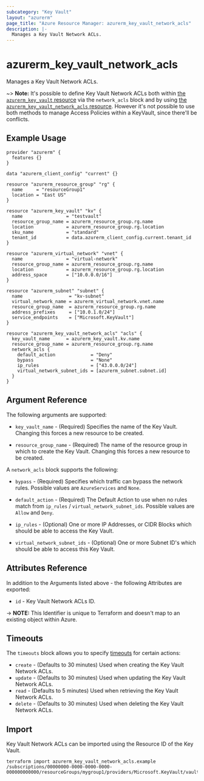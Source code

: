 ```yaml
---
subcategory: "Key Vault"
layout: "azurerm"
page_title: "Azure Resource Manager: azurerm_key_vault_network_acls"
description: |-
  Manages a Key Vault Network ACLs.
---
```


# azurerm_key_vault_network_acls

Manages a Key Vault Network ACLs.

~> **Note:** It's possible to define Key Vault Network ACLs both within [the `azurerm_key_vault` resource](key_vault.html) via the `network_acls` block and by using [the `azurerm_key_vault_network_acls` resource](key_vault_network_acls.html). However it's not possible to use both methods to manage Access Policies within a KeyVault, since there'll be conflicts.

## Example Usage

```hcl
provider "azurerm" {
  features {}
}

data "azurerm_client_config" "current" {}

resource "azurerm_resource_group" "rg" {
  name     = "resourceGroup1"
  location = "East US"
}

resource "azurerm_key_vault" "kv" {
  name                = "testvault"
  resource_group_name = azurerm_resource_group.rg.name
  location            = azurerm_resource_group.rg.location
  sku_name            = "standard"
  tenant_id           = data.azurerm_client_config.current.tenant_id
}

resource "azurerm_virtual_network" "vnet" {
  name                = "virtual-network"
  resource_group_name = azurerm_resource_group.rg.name
  location            = azurerm_resource_group.rg.location
  address_space       = ["10.0.0.0/16"]
}

resource "azurerm_subnet" "subnet" {
  name                 = "kv-subnet"
  virtual_network_name = azurerm_virtual_network.vnet.name
  resource_group_name  = azurerm_resource_group.rg.name
  address_prefixes     = ["10.0.1.0/24"]
  service_endpoints    = ["Microsoft.KeyVault"]
}

resource "azurerm_key_vault_network_acls" "acls" {
  key_vault_name      = azurerm_key_vault.kv.name
  resource_group_name = azurerm_resource_group.rg.name
  network_acls {
    default_action             = "Deny"
    bypass                     = "None"
    ip_rules                   = ["43.0.0.0/24"]
    virtual_network_subnet_ids = [azurerm_subnet.subnet.id]
  }
}
```

## Argument Reference

The following arguments are supported:

* `key_vault_name` - (Required) Specifies the name of the Key Vault. Changing this forces a new resource to be created.

* `resource_group_name` - (Required) The name of the resource group in which to create the Key Vault. Changing this forces a new resource to be created.

A `network_acls` block supports the following:

* `bypass` - (Required) Specifies which traffic can bypass the network rules. Possible values are `AzureServices` and `None`.

* `default_action` - (Required) The Default Action to use when no rules match from `ip_rules` / `virtual_network_subnet_ids`. Possible values are `Allow` and `Deny`.

* `ip_rules` - (Optional) One or more IP Addresses, or CIDR Blocks which should be able to access the Key Vault.

* `virtual_network_subnet_ids` - (Optional) One or more Subnet ID's which should be able to access this Key Vault.

## Attributes Reference

In addition to the Arguments listed above - the following Attributes are exported: 

* `id` - Key Vault Network ACLs ID.

-> **NOTE:** This Identifier is unique to Terraform and doesn't map to an existing object within Azure.

## Timeouts

The `timeouts` block allows you to specify [timeouts](https://www.terraform.io/docs/configuration/resources.html#timeouts) for certain actions:

* `create` - (Defaults to 30 minutes) Used when creating the Key Vault Network ACLs.
* `update` - (Defaults to 30 minutes) Used when updating the Key Vault Network ACLs.
* `read` - (Defaults to 5 minutes) Used when retrieving the Key Vault Network ACLs.
* `delete` - (Defaults to 30 minutes) Used when deleting the Key Vault Network ACLs.

## Import

Key Vault Network ACLs can be imported using the Resource ID of the Key Vault.

```shell
terraform import azurerm_key_vault_network_acls.example /subscriptions/00000000-0000-0000-0000-000000000000/resourceGroups/mygroup1/providers/Microsoft.KeyVault/vaults/vault1
```
